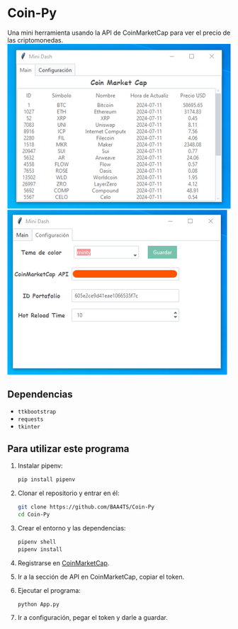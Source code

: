 # Coin-Py

Una mini herramienta usando la API de CoinMarketCap para ver el precio de las criptomonedas.
![Imagen Main](github/home.png)
![Imagen Configuracion](github/Configuracion.png)

## Dependencias
* `ttkbootstrap`
* `requests`
* `tkinter`

## Para utilizar este programa

1. Instalar pipenv:
    ```bash
    pip install pipenv
    ```

2. Clonar el repositorio y entrar en él:
    ```bash
    git clone https://github.com/BAA4TS/Coin-Py
    cd Coin-Py
    ```

3. Crear el entorno y las dependencias:
    ```bash
    pipenv shell
    pipenv install
    ```

4. Registrarse en [CoinMarketCap](https://coinmarketcap.com/api/).

5. Ir a la sección de API en CoinMarketCap, copiar el token.

6. Ejecutar el programa:
    ```bash
    python App.py
    ```

7. Ir a configuración, pegar el token y darle a guardar.


